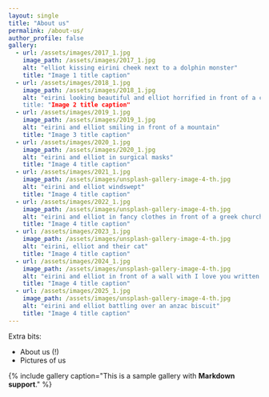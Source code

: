 ```yaml
---
layout: single
title: "About us"
permalink: /about-us/
author_profile: false
gallery:
  - url: /assets/images/2017_1.jpg
    image_path: /assets/images/2017_1.jpg
    alt: "elliot kissing eirini cheek next to a dolphin monster"
    title: "Image 1 title caption"
  - url: /assets/images/2018_1.jpg
    image_path: /assets/images/2018_1.jpg
    alt: "eirini looking beautiful and elliot horrified in front of a communist building
    title: "Image 2 title caption"
  - url: /assets/images/2019_1.jpg
    image_path: /assets/images/2019_1.jpg
    alt: "eirini and elliot smiling in front of a mountain"
    title: "Image 3 title caption"
  - url: /assets/images/2020_1.jpg
    image_path: /assets/images/2020_1.jpg
    alt: "eirini and elliot in surgical masks"
    title: "Image 4 title caption"
  - url: /assets/images/2021_1.jpg
    image_path: /assets/images/unsplash-gallery-image-4-th.jpg
    alt: "eirini and elliot windswept"
    title: "Image 4 title caption"
  - url: /assets/images/2022_1.jpg
    image_path: /assets/images/unsplash-gallery-image-4-th.jpg
    alt: "eirini and elliot in fancy clothes in front of a greek church"
    title: "Image 4 title caption"    
  - url: /assets/images/2023_1.jpg
    image_path: /assets/images/unsplash-gallery-image-4-th.jpg
    alt: "eirini, elliot and their cat"
    title: "Image 4 title caption"    
  - url: /assets/images/2024_1.jpg
    image_path: /assets/images/unsplash-gallery-image-4-th.jpg
    alt: "eirini and elliot in front of a wall with I love you written on it"
    title: "Image 4 title caption"
  - url: /assets/images/2025_1.jpg
    image_path: /assets/images/unsplash-gallery-image-4-th.jpg
    alt: "eirini and elliot battling over an anzac biscuit"
    title: "Image 4 title caption" 
---
```


Extra bits:
+ About us (!)
+ Pictures of us

{% include gallery caption="This is a sample gallery with **Markdown support**." %}

